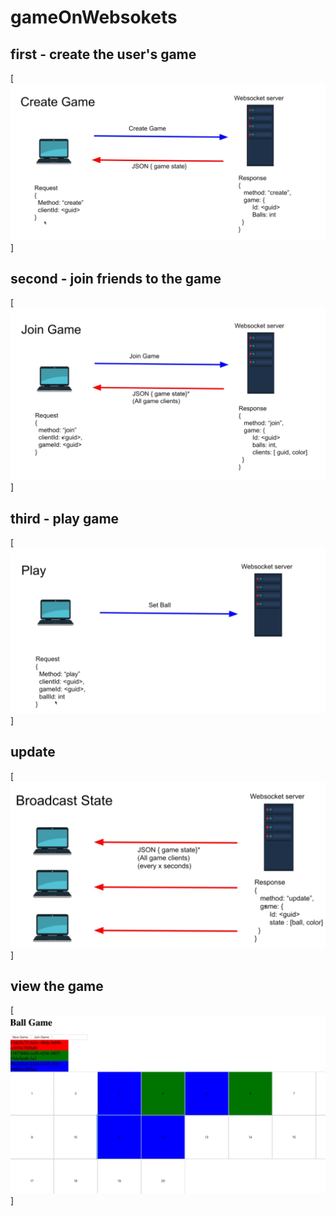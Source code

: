 # gameOnWebsokets
## first - create the user's game
[![same pictures from app](https://github.com/htmlfriend/gameOnWebsokets/blob/master/2020-12-09_22-09-39.png)]
## second - join friends to the game
[![same pictures from app](https://github.com/htmlfriend/gameOnWebsokets/blob/master/2020-12-09_22-10-34.png)]
## third - play game
[![same pictures from app](https://github.com/htmlfriend/gameOnWebsokets/blob/master/2020-12-11_21-52-44.png)]
## update
[![same pictures from app](https://github.com/htmlfriend/gameOnWebsokets/blob/master/2020-12-11_22-09-25.png)]
## view the game
[![same pictures from app](https://github.com/htmlfriend/gameOnWebsokets/blob/master/2020-12-11_22-22-55.png)]
